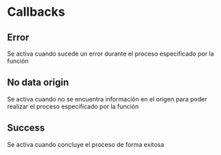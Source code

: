 # Callbacks

## Error

Se activa cuando sucede un error durante el proceso especificado por la función

## No data origin

Se activa cuando no se encuentra información en el origen para poder realizar el proceso especificado por la función

## Success

Se activa cuando concluye el proceso de forma exitosa

